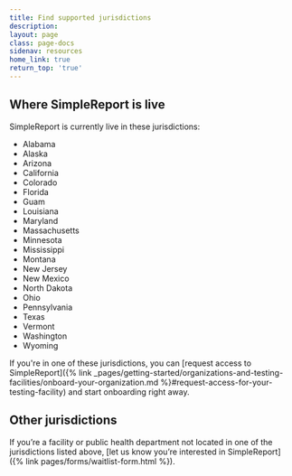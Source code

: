 ```yaml
---
title: Find supported jurisdictions
description:
layout: page
class: page-docs
sidenav: resources
home_link: true
return_top: 'true'
---
```


## Where SimpleReport is live
SimpleReport is currently live in these jurisdictions:
- Alabama
- Alaska
- Arizona
- California
- Colorado
- Florida
- Guam
- Louisiana
- Maryland
- Massachusetts
- Minnesota
- Mississippi
- Montana
- New Jersey
- New Mexico
- North Dakota
- Ohio
- Pennsylvania
- Texas
- Vermont
- Washington
- Wyoming

If you're in one of these jurisdictions, you can [request access to SimpleReport]({% link _pages/getting-started/organizations-and-testing-facilities/onboard-your-organization.md %}#request-access-for-your-testing-facility) and start onboarding right away.

## Other jurisdictions
If you’re a facility or public health department not located in one of the jurisdictions listed above, [let us know you’re interested in SimpleReport]({% link pages/forms/waitlist-form.html %}).
